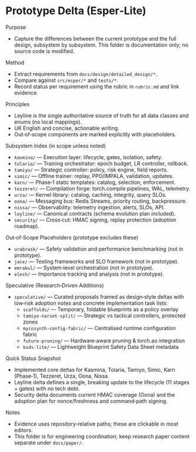 # Prototype Delta (Esper‑Lite)

Purpose
- Capture the differences between the current prototype and the full design, subsystem by subsystem. This folder is documentation only; no source code is modified.

Method
- Extract requirements from `docs/design/detailed_design/*`.
- Compare against `src/esper/*` and `tests/*`.
- Record status per requirement using the rubric in `rubric.md` and link evidence.

Principles
- Leyline is the single authoritative source of truth for all data classes and enums (no local mappings).
- UK English and concise, actionable writing.
- Out‑of‑scope components are marked explicitly with placeholders.

Subsystem Index (in scope unless noted)
- `kasmina/` — Execution layer: lifecycle, gates, isolation, safety.
- `tolaria/` — Training orchestrator: epoch budget, LR controller, rollback.
- `tamiyo/` — Strategic controller: policy, risk engine, field reports.
- `simic/` — Offline trainer: replay, PPO/IMPALA, validation, updates.
- `karn/` — Phase‑1 static templates: catalog, selection, enforcement.
- `tezzeret/` — Compilation forge: torch.compile pipelines, WAL, telemetry.
- `urza/` — Kernel library: catalog, caching, integrity, query SLOs.
- `oona/` — Messaging bus: Redis Streams, priority routing, backpressure.
- `nissa/` — Observability: telemetry ingestion, alerts, SLOs, API.
- `leyline/` — Canonical contracts (schema evolution plan included).
- `security/` — Cross‑cut: HMAC signing, replay protection (adoption roadmap).

Out‑of‑Scope Placeholders (prototype excludes these)
- `urabrask/` — Safety validation and performance benchmarking (not in prototype).
- `jace/` — Testing frameworks and SLO framework (not in prototype).
- `emrakul/` — System‑level orchestration (not in prototype).
- `elesh/` — Importance tracking and analysis (not in prototype).

Speculative (Research‑Driven Additions)
- `speculative/` — Curated proposals framed as design‑style deltas with low‑risk adoption notes and concrete implementation task lists:
  - `scaffolds/` — Temporary, foldable blueprints as a policy overlay
  - `tamiyo-narset-split/` — Strategic vs tactical controllers, protected zones
  - `mycosynth-config-fabric/` — Centralised runtime configuration fabric
  - `future-pruning/` — Hardware‑aware pruning & torch.ao integration
  - `bsds-lite/` — Lightweight Blueprint Safety Data Sheet metadata

Quick Status Snapshot
- Implemented core deltas for Kasmina, Tolaria, Tamiyo, Simic, Karn (Phase‑1), Tezzeret, Urza, Oona, Nissa.
- Leyline delta defines a single, breaking update to the lifecycle (11 stages + gates) with no tech debt.
- Security delta documents current HMAC coverage (Oona) and the adoption plan for nonce/freshness and command‑path signing.

Notes
- Evidence uses repository‑relative paths; these are clickable in most editors.
- This folder is for engineering coordination; keep research paper content separate under `docs/paper/`.

